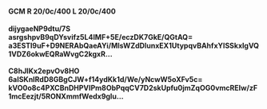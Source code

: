 #### GCM R 20/0c/400 L 20/0c/400
**dijygaeNP9dtu/7S**<br/>**asrgshpvB9qDYsvifz5L4IMF+5E/eczDK7GkE/QGtAQ=**<br/>**a3ESTl9uF+D9NERAbQaeAYi/MlsWZdDIunxEX1UtypqvBAhfxYISSkxlgVQ1VDZ6okwEQRaWvgC2kgxR...**<br/><br/>
**C8hJIKx2epvOv8HO**<br/>**6aISKnIRdD8GBgCJW+f14ydKk1d/We/yNcwW5oXFv5c=**<br/>**kVO0o8c4PXCBnDHPVIPm8ObPqqCV7D2skUpfu0jmZqOG0vmcREIw/zF1mcEezjt/5RONXmmfWedx9gIu...**